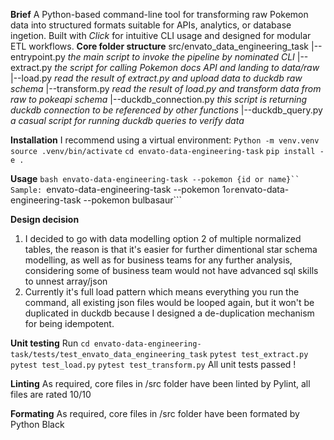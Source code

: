 **Brief**
A Python-based command-line tool for transforming raw Pokemon data into structured formats suitable for APIs, analytics, or database ingetion. Built with *Click* for intuitive CLI usage and designed for modular ETL workflows.
**Core folder structure**
src/envato_data_engineering_task
|--entrypoint.py *the main script to invoke the pipeline by nominated CLI*
|--extract.py *the script for calling Pokemon docs API and landing to data/raw*
|--load.py *read the result of extract.py and upload data to duckdb raw schema*
|--transform.py *read the result of load.py and transform data from raw to pokeapi schema*
|--duckdb_connection.py *this script is returning duckdb connection to be referenced by other functions*
|--duckdb_query.py *a casual script for running duckdb queries to verify data*

**Installation**
I recommend using a virtual environment:
```Python -m venv.venv```
```source .venv/bin/activate```
```cd envato-data-engineering-task```
```pip install -e .```

**Usage**
```bash envato-data-engineering-task --pokemon {id or name}``
Sample:
```envato-data-engineering-task --pokemon 1``` or
```envato-data-engineering-task --pokemon bulbasaur```

**Design decision**
1. I decided to go with data modelling option 2 of multiple normalized tables, the reason is that it's easier for further dimentional star schema modelling, as well as for business teams for any further analysis, considering some of business team would not have advanced sql skills to unnest array/json
2. Currently it's full load pattern which means everything you run the command, all existing json files would be looped again, but it won't be duplicated in duckdb because I designed a de-duplication mechanism for being idempotent.

**Unit testing**
Run ```cd envato-data-engineering-task/tests/test_envato_data_engineering_task```
```pytest test_extract.py```
```pytest test_load.py```
```pytest test_transform.py```
All unit tests passed !

**Linting**
As required, core files in /src folder have been linted by Pylint, all files are rated 10/10

**Formating**
As required, core files in /src folder have been formated by Python Black